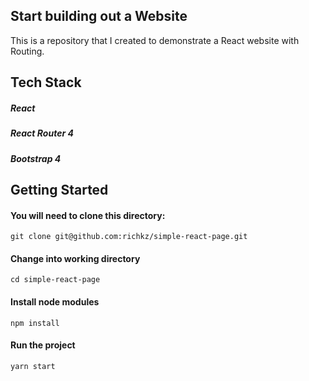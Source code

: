 ## Start building out a Website

This is a repository that I created to demonstrate a React website with Routing. 

## Tech Stack

##### React
##### React Router 4
##### Bootstrap 4

## Getting Started

#### You will need to clone this directory:

```
git clone git@github.com:richkz/simple-react-page.git
```

#### Change into working directory

```
cd simple-react-page
```

#### Install node modules
```
npm install
```

#### Run the project
```
yarn start
```